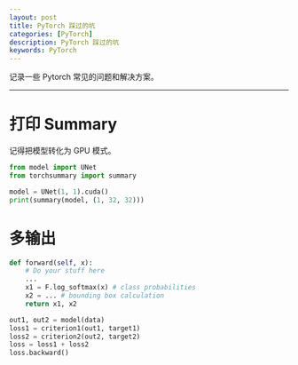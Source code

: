 ```yaml
---
layout: post
title: PyTorch 踩过的坑
categories: [PyTorch]
description: PyTorch 踩过的坑
keywords: PyTorch
---
```


记录一些 Pytorch 常见的问题和解决方案。

---

# 打印 Summary

记得把模型转化为 GPU 模式。

```Python
from model import UNet
from torchsummary import summary

model = UNet(1, 1).cuda()
print(summary(model, (1, 32, 32)))
```

# 多输出

```Python
def forward(self, x):
    # Do your stuff here
    ...
    x1 = F.log_softmax(x) # class probabilities
    x2 = ... # bounding box calculation
    return x1, x2
```

```Python
out1, out2 = model(data)
loss1 = criterion1(out1, target1)
loss2 = criterion2(out2, target2)
loss = loss1 + loss2
loss.backward()
```



